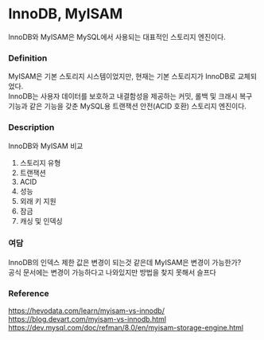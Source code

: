 # InnoDB, MyISAM

InnoDB와 MyISAM은 MySQL에서 사용되는 대표적인 스토리지 엔진이다.

### Definition
MyISAM은 기본 스토리지 시스템이었지만, 현재는 기본 스토리지가 InnoDB로 교체되었다.  
InnoDB는 사용자 데이터를 보호하고 내결함성을 제공하는 커밋, 롤백 및 크래시 복구 기능과 같은 기능을 갖춘 MySQL용 트랜잭션 안전(ACID 호환) 스토리지 엔진이다.  

### Description
InnoDB와 MyISAM 비교

1. 스토리지 유형
2. 트랜잭션
3. ACID
4. 성능
5. 외래 키 지원
6. 잠금
7. 캐싱 및 인덱싱

### 여담
InnoDB의 인덱스 제한 값은 변경이 되는것 같은데 MyISAM은 변경이 가능한가?  
공식 문서에는 변경이 가능하다고 나와있지만 방법을 찾지 못해서 슬프다

### Reference
https://hevodata.com/learn/myisam-vs-innodb/
https://blog.devart.com/myisam-vs-innodb.html
https://dev.mysql.com/doc/refman/8.0/en/myisam-storage-engine.html
